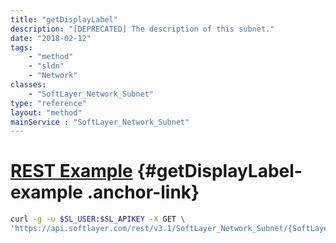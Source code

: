 ```yaml
---
title: "getDisplayLabel"
description: "[DEPRECATED] The description of this subnet."
date: "2018-02-12"
tags:
    - "method"
    - "sldn"
    - "Network"
classes:
    - "SoftLayer_Network_Subnet"
type: "reference"
layout: "method"
mainService : "SoftLayer_Network_Subnet"
---
```


# [REST Example](#getDisplayLabel-example) <a href="/article/rest/"><i class="fas fa-question"></i></a> {#getDisplayLabel-example .anchor-link} 
```bash
curl -g -u $SL_USER:$SL_APIKEY -X GET \
'https://api.softlayer.com/rest/v3.1/SoftLayer_Network_Subnet/{SoftLayer_Network_SubnetID}/getDisplayLabel'
```
